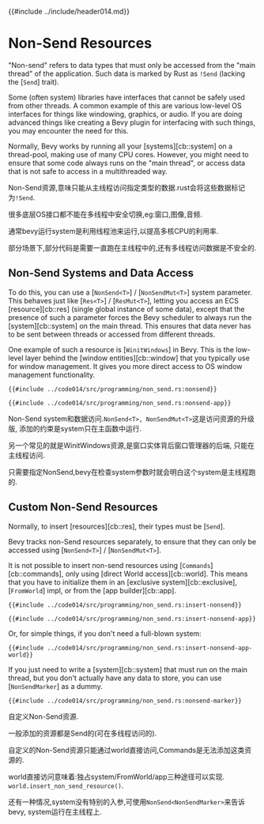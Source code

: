 {{#include ../include/header014.md}}

# Non-Send Resources

"Non-send" refers to data types that must only be accessed from the "main
thread" of the application. Such data is marked by Rust as `!Send` (lacking
the [`Send`] trait).

Some (often system) libraries have interfaces that cannot be safely used from
other threads. A common example of this are various low-level OS interfaces
for things like windowing, graphics, or audio. If you are doing advanced
things like creating a Bevy plugin for interfacing with such things, you
may encounter the need for this.

Normally, Bevy works by running all your [systems][cb::system] on a
thread-pool, making use of many CPU cores. However, you might need to ensure
that some code always runs on the "main thread", or access data that is not
safe to access in a multithreaded way.

Non-Send资源,意味只能从主线程访问指定类型的数据.rust会将这些数据标记为`!Send`.

很多底层OS接口都不能在多线程中安全切换,eg:窗口,图像,音频.

通常bevy运行system是利用线程池来运行,以提高多核CPU的利用率.

部分场景下,部分代码是需要一直跑在主线程中的,还有多线程访问数据是不安全的.

## Non-Send Systems and Data Access

To do this, you can use a [`NonSend<T>`] / [`NonSendMut<T>`] system parameter.
This behaves just like [`Res<T>`] / [`ResMut<T>`], letting you access an ECS
[resource][cb::res] (single global instance of some data), except that the
presence of such a parameter forces the Bevy scheduler to always run the
[system][cb::system] on the main thread. This ensures that data never has to be
sent between threads or accessed from different threads.

One example of such a resource is [`WinitWindows`] in Bevy.  This is the
low-level layer behind the [window entities][cb::window] that you typically use
for window management. It gives you more direct access to OS window management
functionality.

```rust,no_run,noplayground
{{#include ../code014/src/programming/non_send.rs:nonsend}}
```
```rust,no_run,noplayground
{{#include ../code014/src/programming/non_send.rs:nonsend-app}}
```

Non-Send system和数据访问.`NonSend<T>, NonSendMut<T>`这是访问资源的升级版,
添加的约束是system只在主函数中运行.

另一个常见的就是WinitWindows资源,是窗口实体背后窗口管理器的后端,
只能在主线程访问.

只需要指定NonSend,bevy在检查system参数时就会明白这个system是主线程跑的.

## Custom Non-Send Resources

Normally, to insert [resources][cb::res], their types must be [`Send`].

Bevy tracks non-Send resources separately, to ensure that they can only be
accessed using [`NonSend<T>`] / [`NonSendMut<T>`].

It is not possible to insert non-send resources using
[`Commands`][cb::commands], only using [direct World access][cb::world]. This
means that you have to initialize them in an [exclusive system][cb::exclusive],
[`FromWorld`] impl, or from the [app builder][cb::app].

```rust,no_run,noplayground
{{#include ../code014/src/programming/non_send.rs:insert-nonsend}}
```
```rust,no_run,noplayground
{{#include ../code014/src/programming/non_send.rs:insert-nonsend-app}}
```

Or, for simple things, if you don't need a full-blown system:

```rust,no_run,noplayground
{{#include ../code014/src/programming/non_send.rs:insert-nonsend-app-world}}
```

If you just need to write a [system][cb::system] that must run on
the main thread, but you don't actually have any data to store,
you can use [`NonSendMarker`] as a dummy.

```rust,no_run,noplayground
{{#include ../code014/src/programming/non_send.rs:nonsend-marker}}
```

自定义Non-Send资源.

一般添加的资源都是Send的(可在多线程访问的).

自定义的Non-Send资源只能通过world直接访问,Commands是无法添加这类资源的.

world直接访问意味着:独占system/FromWorld/app三种途径可以实现.
`world.insert_non_send_resource()`.

还有一种情况,system没有特别的入参,可使用`NonSend<NonSendMarker>`来告诉bevy,
system运行在主线程上.
